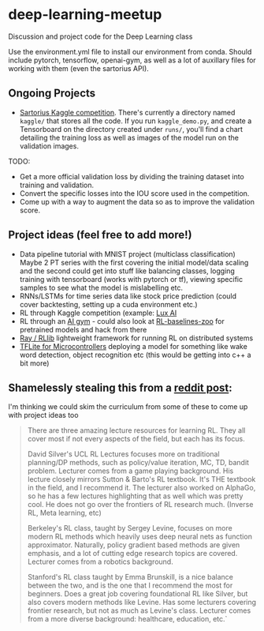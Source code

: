 # deep-learning-meetup
Discussion and project code for the Deep Learning class

Use the environment.yml file to install our environment from conda. Should include pytorch, tensorflow, openai-gym, as well as a lot of auxillary files for working with them (even the sartorius API).

## Ongoing Projects

- [Sartorius Kaggle competition](https://www.kaggle.com/c/sartorius-cell-instance-segmentation). There's currently a directory named `kaggle/` that stores all the code. If you run `kaggle_demo.py`, and create a Tensorboard on the directory created under `runs/`, you'll find a chart detailing the training loss as well as images of the model run on the validation images.

TODO: 
- Get a more official validation loss by dividing the training dataset into training and validation. 
- Convert the specific losses into the IOU score used in the competition. 
- Come up with a way to augment the data so as to improve the validation score. 

## Project ideas (feel free to add more!)

- Data pipeline tutorial with MNIST project (multiclass classification)
	Maybe 2 PT series with the first covering the initial model/data scaling and the second could get into stuff like balancing classes, logging training with tensorboard (works with pytorch or tf), viewing specific samples to see what the model is mislabelling etc.
- RNNs/LSTMs for time series data like stock price prediction (could cover backtesting, setting up a cuda environment etc.)
- RL through Kaggle competition (example: [Lux AI](https://www.kaggle.com/c/lux-ai-2021)
- RL through an [AI gym](https://gym.openai.com/) - could also look at [RL-baselines-zoo](https://github.com/DLR-RM/rl-baselines3-zoo) for pretrained models and hack from there
- [Ray / RLlib](https://docs.ray.io/en/latest/rllib.html) lightweight framework for running RL on distributed systems
- [TFLite for Microcontrollers](https://www.tensorflow.org/lite/microcontrollers) deploying a model for something like wake word detection, object recognition etc (this would be getting into c++ a bit more)

## Shamelessly stealing this from a [reddit post](https://www.reddit.com/r/reinforcementlearning/comments/d0x8y6/deep_reinforcement_learning_roadmap):
I'm thinking we could skim the curriculum from some of these to come up with project ideas too

> There are three amazing lecture resources for learning RL. They all cover most if not every aspects of the field, but each has its focus.
> 
> David Silver's UCL RL Lectures focuses more on traditional planning/DP methods, such as policy/value iteration, MC, TD, bandit problem. Lecturer comes from a game playing background. His lecture closely mirrors Sutton & Barto's RL textbook. It's THE textbook in the field, and I recommend it. The lecturer also worked on AlphaGo, so he has a few lectures highlighting that as well which was pretty cool. He does not go over the frontiers of RL research much. (Inverse RL, Meta learning, etc)
> 
> Berkeley's RL class, taught by Sergey Levine, focuses on more modern RL methods which heavily uses deep neural nets as function approximator. Naturally, policy gradient based methods are given emphasis, and a lot of cutting edge research topics are covered. Lecturer comes from a robotics background.
> 
> Stanford's RL class taught by Emma Brunskill, is a nice balance between the two, and is the one that I recommend the most for beginners. Does a great job covering foundational RL like Silver, but also covers modern methods like Levine. Has some lecturers covering frontier research, but not as much as Levine's class. Lecturer comes from a more diverse background: healthcare, education, etc.`
